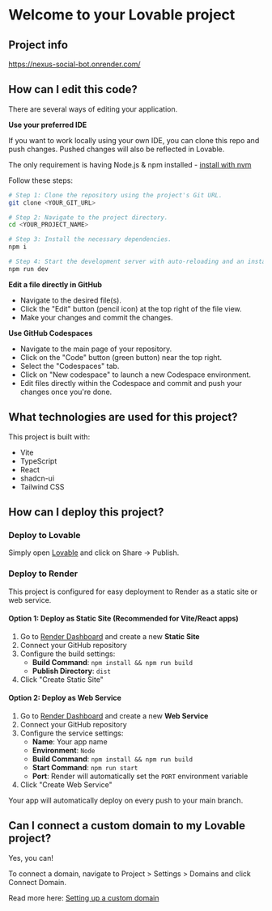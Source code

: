 # Welcome to your Lovable project

## Project info

https://nexus-social-bot.onrender.com/

## How can I edit this code?

There are several ways of editing your application.

**Use your preferred IDE**

If you want to work locally using your own IDE, you can clone this repo and push changes. Pushed changes will also be reflected in Lovable.

The only requirement is having Node.js & npm installed - [install with nvm](https://github.com/nvm-sh/nvm#installing-and-updating)

Follow these steps:

```sh
# Step 1: Clone the repository using the project's Git URL.
git clone <YOUR_GIT_URL>

# Step 2: Navigate to the project directory.
cd <YOUR_PROJECT_NAME>

# Step 3: Install the necessary dependencies.
npm i

# Step 4: Start the development server with auto-reloading and an instant preview.
npm run dev
```

**Edit a file directly in GitHub**

- Navigate to the desired file(s).
- Click the "Edit" button (pencil icon) at the top right of the file view.
- Make your changes and commit the changes.

**Use GitHub Codespaces**

- Navigate to the main page of your repository.
- Click on the "Code" button (green button) near the top right.
- Select the "Codespaces" tab.
- Click on "New codespace" to launch a new Codespace environment.
- Edit files directly within the Codespace and commit and push your changes once you're done.

## What technologies are used for this project?

This project is built with:

- Vite
- TypeScript
- React
- shadcn-ui
- Tailwind CSS

## How can I deploy this project?

### Deploy to Lovable

Simply open [Lovable](https://lovable.dev/projects/c008267a-4501-41ed-91bc-b5f24677a23e) and click on Share -> Publish.

### Deploy to Render

This project is configured for easy deployment to Render as a static site or web service.

#### Option 1: Deploy as Static Site (Recommended for Vite/React apps)

1. Go to [Render Dashboard](https://dashboard.render.com/) and create a new **Static Site**
2. Connect your GitHub repository
3. Configure the build settings:
   - **Build Command**: `npm install && npm run build`
   - **Publish Directory**: `dist`
4. Click "Create Static Site"

#### Option 2: Deploy as Web Service

1. Go to [Render Dashboard](https://dashboard.render.com/) and create a new **Web Service**
2. Connect your GitHub repository
3. Configure the service settings:
   - **Name**: Your app name
   - **Environment**: `Node`
   - **Build Command**: `npm install && npm run build`
   - **Start Command**: `npm run start`
   - **Port**: Render will automatically set the `PORT` environment variable
4. Click "Create Web Service"

Your app will automatically deploy on every push to your main branch.

## Can I connect a custom domain to my Lovable project?

Yes, you can!

To connect a domain, navigate to Project > Settings > Domains and click Connect Domain.

Read more here: [Setting up a custom domain](https://docs.lovable.dev/features/custom-domain#custom-domain)
